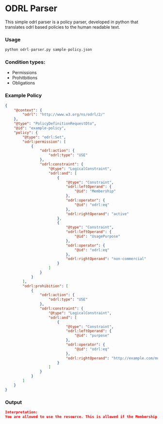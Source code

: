 
<!-- 
# Copyright 2024 saud.khan
# 
# Licensed under the Apache License, Version 2.0 (the "License");
# you may not use this file except in compliance with the License.
# You may obtain a copy of the License at
# 
#     https://www.apache.org/licenses/LICENSE-2.0
# 
# Unless required by applicable law or agreed to in writing, software
# distributed under the License is distributed on an "AS IS" BASIS,
# WITHOUT WARRANTIES OR CONDITIONS OF ANY KIND, either express or implied.
# See the License for the specific language governing permissions and
# limitations under the License.
!-->

# ODRL Parser
This simple odrl parser is a policy parser, developed in python that translates odrl based policies to the human readable text.


### Usage

```python
python odrl-parser.py sample-policy.json
```

### Condition types:
* Permissions
* Prohitbitions
* Obligations

### Example Policy

```json
{
    "@context": {
        "odrl": "http://www.w3.org/ns/odrl/2/"
    },
    "@type": "PolicyDefinitionRequestDto",
    "@id": "example-policy",
    "policy": {
        "@type": "odrl:Set",
        "odrl:permission": [
            {
                "odrl:action": {
                    "odrl:type": "USE"
                },
                "odrl:constraint": {
                    "@type": "LogicalConstraint",
                    "odrl:and": [
                        {
                            "@type": "Constraint",
                            "odrl:leftOperand": {
                                "@id": "Membership"
                            },
                            "odrl:operator": {
                                "@id": "odrl:eq"
                            },
                            "odrl:rightOperand": "active"
                        },
                        {
                            "@type": "Constraint",
                            "odrl:leftOperand": {
                                "@id": "UsagePurpose"
                            },
                            "odrl:operator": {
                                "@id": "odrl:eq"
                            },
                            "odrl:rightOperand": "non-commercial"
                        }
                    ]
                }
            }
        ],
        "odrl:prohibition": [
            {
                "odrl:action": {
                    "odrl:type": "USE"
                },
                "odrl:constraint": {
                    "@type": "LogicalConstraint",
                    "odrl:and": [
                        {
                            "@type": "Constraint",
                            "odrl:leftOperand": {
                                "@id": "purpose"
                            },
                            "odrl:operator": {
                                "@id": "odrl:eq"
                            },
                            "odrl:rightOperand": "http://example.com/music/4567"
                        }
                    ]
                }
            }
        ]
    }
}
```

### Output

```json
Interpretation:
You are allowed to use the resource. This is allowed if the Membership eq active and the UsagePurpose eq non-commercial. You are prohibited to use the resource. This is prohibited if the purpose eq http://example.com/music/4567.

```



